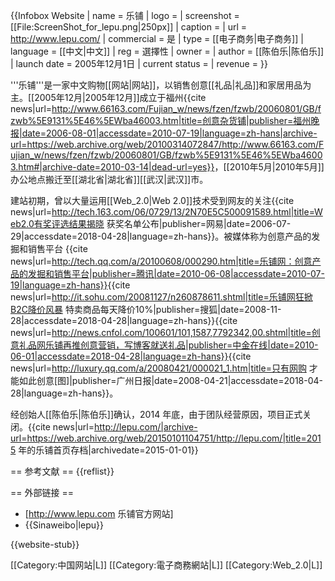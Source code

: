 {{Infobox Website
| name = 乐铺
| logo = 
| screenshot = [[File:ScreenShot_for_lepu.png|250px]]
| caption = 
| url = http://www.lepu.com/
| commercial = 是
| type = [[电子商务|电子商务]]
| language = [[中文|中文]]
| reg = 選擇性
| owner = 
| author = [[陈伯乐|陈伯乐]]
| launch date = 2005年12月1日
| current status = 
| revenue = 
}}

'''乐铺'''是一家中文购物[[网站|网站]]，以销售创意[[礼品|礼品]]和家居用品为主。[[2005年12月|2005年12月]]成立于福州<ref>{{cite news|url=http://www.66163.com/Fujian_w/news/fzen/fzwb/20060801/GB/fzwb%5E9131%5E46%5EWba46003.htm|title=创意杂货铺|publisher=福州晚报|date=2006-08-01|accessdate=2010-07-19|language=zh-hans|archive-url=https://web.archive.org/web/20100314072847/http://www.66163.com/Fujian_w/news/fzen/fzwb/20060801/GB/fzwb%5E9131%5E46%5EWba46003.htm#|archive-date=2010-03-14|dead-url=yes}}</ref>，[[2010年5月|2010年5月]]办公地点搬迁至[[湖北省|湖北省]][[武汉|武汉]]市。

建站初期，曾以大量运用[[Web_2.0|Web 2.0]]技术受到网友的关注<ref>{{cite news|url=http://tech.163.com/06/0729/13/2N70E5C500091589.html|title=Web2.0有奖评选结果揭晓 获奖名单公布|publisher=网易|date=2006-07-29|accessdate=2018-04-28|language=zh-hans}}</ref>。被媒体称为创意产品的发掘和销售平台
<ref>{{cite news|url=http://tech.qq.com/a/20100608/000290.htm|title=乐铺网：创意产品的发掘和销售平台|publisher=腾讯|date=2010-06-08|accessdate=2010-07-19|language=zh-hans}}</ref><ref>{{cite news|url=http://it.sohu.com/20081127/n260878611.shtml|title=乐铺网狂掀B2C降价风暴 特卖商品每天降价10%|publisher=搜狐|date=2008-11-28|accessdate=2018-04-28|language=zh-hans}}</ref><ref>{{cite news|url=http://news.cnfol.com/100601/101,1587,7792342,00.shtml|title=创意礼品网乐铺再推创意营销，写博客就送礼品|publisher=中金在线|date=2010-06-01|accessdate=2018-04-28|language=zh-hans}}</ref><ref>{{cite news|url=http://luxury.qq.com/a/20080421/000021_1.htm|title=只有网购 才能如此创意[图]|publisher=广州日报|date=2008-04-21|accessdate=2018-04-28|language=zh-hans}}</ref>。

经创始人[[陈伯乐|陈伯乐]]确认，2014 年底，由于团队经营原因，项目正式关闭。<ref>{{cite news|url=http://lepu.com/|archive-url=https://web.archive.org/web/20150101104751/http://lepu.com/|title=2015 年的乐铺首页存档|archivedate=2015-01-01}}</ref>

== 参考文献 ==
{{reflist}}

== 外部链接 ==
* [http://www.lepu.com 乐铺官方网站]
* {{Sinaweibo|lepu}}

{{website-stub}}

[[Category:中国网站|L]]
[[Category:電子商務網站|L]]
[[Category:Web_2.0|L]]